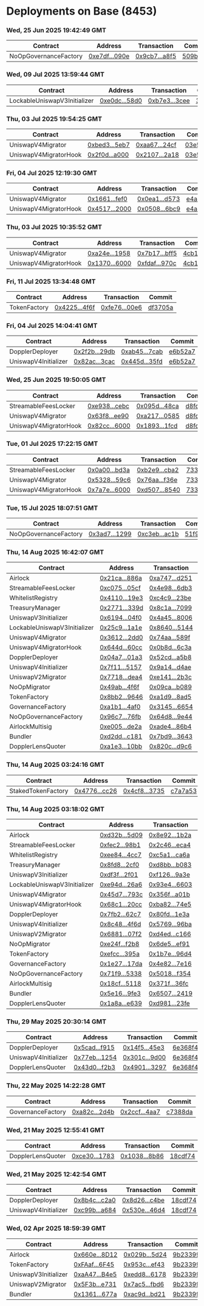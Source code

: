 # Deployments on Base (8453)
### Wed, 25 Jun 2025 19:42:49 GMT
| Contract | Address | Transaction | Commit |
|---|---|---|---|
| NoOpGovernanceFactory | [0xe7df...090e](https://basescan.org/address/0xe7dfbd5b0a2c3b4464653a9becdc489229ef090e) | [0x9cb7...a8f5](https://basescan.org/tx/0x9cb74f0eecbe92fb1f45aa1fcba39d95f3e9416dfcb778da10b4238cb88ea8f5) | [509b88a](https://github.com/whetstoneresearch/doppler/commit/509b88a) | 
### Wed, 09 Jul 2025 13:59:44 GMT
| Contract | Address | Transaction | Commit |
|---|---|---|---|
| LockableUniswapV3Initializer | [0xe0dc...58d0](https://basescan.org/address/0xe0dc4012ac9c868f09c6e4b20d66ed46d6f258d0) | [0xb7e3...3cee](https://basescan.org/tx/0xb7e38496562c905cf6937a2678ac435f29d4078c53210a2cc8c633c2dbbf3cee) | [3d77e8f](https://github.com/whetstoneresearch/doppler/commit/3d77e8f) | 
### Thu, 03 Jul 2025 19:54:25 GMT
| Contract | Address | Transaction | Commit |
|---|---|---|---|
| UniswapV4Migrator | [0xbed3...5eb7](https://basescan.org/address/0xbed386a1fc62b6598c9b8d2bf634471b6fe75eb7) | [0xaa67...24cf](https://basescan.org/tx/0xaa67db01603de2d40aa70bcf5086d00024a6b3f2b2fdbe1d84564124da4524cf) | [03e53eb](https://github.com/whetstoneresearch/doppler/commit/03e53eb) | 
| UniswapV4MigratorHook | [0x2f0d...a000](https://basescan.org/address/0x2f0dd492d7fcc99a8d56c9fdc3eb915d63b9a000) | [0x2107...2a18](https://basescan.org/tx/0x210708be0fc685684acb8a201704075398e3cad3c811232c1e1cd24e72742a18) | [03e53eb](https://github.com/whetstoneresearch/doppler/commit/03e53eb) | 
### Fri, 04 Jul 2025 12:19:30 GMT
| Contract | Address | Transaction | Commit |
|---|---|---|---|
| UniswapV4Migrator | [0x1661...fef0](https://basescan.org/address/0x166109c4ee7fe69164631caa937daa5f5cebfef0) | [0x0ea1...d573](https://basescan.org/tx/0x0ea16f707797fc64b6e4f00a09e811a8ad48480cb80ac95dae78e7ddaa75d573) | [e4aaf9b](https://github.com/whetstoneresearch/doppler/commit/e4aaf9b) | 
| UniswapV4MigratorHook | [0x4517...2000](https://basescan.org/address/0x45178a8d6d368d612b7552b217802b7f97262000) | [0x0508...6bc9](https://basescan.org/tx/0x0508633783972b9974e8d4478f5325dc88916bf1f67dd74acf616d2d23176bc9) | [e4aaf9b](https://github.com/whetstoneresearch/doppler/commit/e4aaf9b) | 
### Thu, 03 Jul 2025 10:35:52 GMT
| Contract | Address | Transaction | Commit |
|---|---|---|---|
| UniswapV4Migrator | [0xa24e...1958](https://basescan.org/address/0xa24e35a5d71d02a59b41e7c93567626302da1958) | [0x7b17...bff5](https://basescan.org/tx/0x7b176cc9f28f92131d112d1d3e6429f5e89d5e05d6f35dab1f107d85b11cbff5) | [4cb1805](https://github.com/whetstoneresearch/doppler/commit/4cb1805) | 
| UniswapV4MigratorHook | [0x1370...6000](https://basescan.org/address/0x1370ad7fda3b054eca3532a066b968433e736000) | [0xfdaf...970c](https://basescan.org/tx/0xfdaf6dc94737405abf67c1f8000771824badbc5242cb9894073333c8c93f970c) | [4cb1805](https://github.com/whetstoneresearch/doppler/commit/4cb1805) | 
### Fri, 11 Jul 2025 13:34:48 GMT
| Contract | Address | Transaction | Commit |
|---|---|---|---|
| TokenFactory | [0x4225...4f6f](https://basescan.org/address/0x4225c632b62622bd7b0a3ec9745c0a866ff94f6f) | [0xfe76...00e6](https://basescan.org/tx/0xfe76c956c0318008fbeff9aebe9a7440fffb9dc071db7802d435b4e22ca100e6) | [df3705a](https://github.com/whetstoneresearch/doppler/commit/df3705a) | 
### Fri, 04 Jul 2025 14:04:41 GMT
| Contract | Address | Transaction | Commit |
|---|---|---|---|
| DopplerDeployer | [0x2f2b...29db](https://basescan.org/address/0x2f2bacd46d3f5c9ee052ab392b73711db89129db) | [0xab45...7cab](https://basescan.org/tx/0xab454dac1bdbc41534ad82891d7e99622664249161956a05d283eed004a07cab) | [e6b52a7](https://github.com/whetstoneresearch/doppler/commit/e6b52a7) | 
| UniswapV4Initializer | [0x82ac...3cac](https://basescan.org/address/0x82ac010c67f70bacf7655cd8948a4ad92a173cac) | [0x445d...35fd](https://basescan.org/tx/0x445da5e03f54acecd1a77e8d0d642620fb324ae39c97cb0b762f0c3d4c4b35fd) | [e6b52a7](https://github.com/whetstoneresearch/doppler/commit/e6b52a7) | 
### Wed, 25 Jun 2025 19:50:05 GMT
| Contract | Address | Transaction | Commit |
|---|---|---|---|
| StreamableFeesLocker | [0xe938...cebc](https://basescan.org/address/0xe93882f395b0b24180855c68ab19b2d78573cebc) | [0x095d...48ca](https://basescan.org/tx/0x095d3885dcab799b7fb8ef64656b7863dc1da7cea6a0311a5efb24d72b3e48ca) | [d8fd426](https://github.com/whetstoneresearch/doppler/commit/d8fd426) | 
| UniswapV4Migrator | [0x63f8...ee90](https://basescan.org/address/0x63f8c8f9befaab2facd7ece0b0242f78b920ee90) | [0xa217...0585](https://basescan.org/tx/0xa217fab1437af0f625ad439f835a4760847611bf75495d75296c0a1190cc0585) | [d8fd426](https://github.com/whetstoneresearch/doppler/commit/d8fd426) | 
| UniswapV4MigratorHook | [0x82cc...6000](https://basescan.org/address/0x82cc0daaea3c9ee022bc61dbc7bf6db6460b6000) | [0x1893...1fcd](https://basescan.org/tx/0x18932474fbc4b3f0a977eff5ef986c09a4632bc3c8db9f5d07cbd9d075e91fcd) | [d8fd426](https://github.com/whetstoneresearch/doppler/commit/d8fd426) | 
### Tue, 01 Jul 2025 17:22:15 GMT
| Contract | Address | Transaction | Commit |
|---|---|---|---|
| StreamableFeesLocker | [0x0a00...bd3a](https://basescan.org/address/0x0a00775d71a42cd33d62780003035e7f5b47bd3a) | [0xb2e9...cba2](https://basescan.org/tx/0xb2e9602eb2971ec2a8e071ec8d8c558f659da8fa9341e368eb6550f36f13cba2) | [73335af](https://github.com/whetstoneresearch/doppler/commit/73335af) | 
| UniswapV4Migrator | [0x5328...59c6](https://basescan.org/address/0x5328a67747c9db61457eb1a23be16bd73d1659c6) | [0x76aa...f36e](https://basescan.org/tx/0x76aa2866bee5b4eebab601d4756128124091e4b4de5b7e95821f3927f301f36e) | [73335af](https://github.com/whetstoneresearch/doppler/commit/73335af) | 
| UniswapV4MigratorHook | [0x7a7e...6000](https://basescan.org/address/0x7a7e77e2411752f0d2ea227467f8c3e5acdf6000) | [0xd507...8540](https://basescan.org/tx/0xd50709a830abf1eb0359d6fb5fa3c35cdc817794061c6a3f9b9143aadcf68540) | [73335af](https://github.com/whetstoneresearch/doppler/commit/73335af) | 
### Tue, 15 Jul 2025 18:07:51 GMT
| Contract | Address | Transaction | Commit |
|---|---|---|---|
| NoOpGovernanceFactory | [0x3ad7...1299](https://basescan.org/address/0x3ad727ee0fbbb8ee0920933fdb96f23fd56f1299) | [0xc3eb...ac1b](https://basescan.org/tx/0xc3eb0fb9d5ab83a4b4373178cf8a2af75e6919317bfc74859236adfb3cdaac1b) | [51f9aec](https://github.com/whetstoneresearch/doppler/commit/51f9aec) | 
### Thu, 14 Aug 2025 16:42:07 GMT
| Contract | Address | Transaction | Commit |
|---|---|---|---|
| Airlock | [0x21ca...886a](https://basescan.org/address/0x21ca716cb0d7302d7cd9556434aca2f58d5c886a) | [0xa747...d251](https://basescan.org/tx/0xa74756953498152272f135f2b2282a99d0e1300590833580c0f122bc97e9d251) | [b27dfde](https://github.com/whetstoneresearch/doppler/commit/b27dfde) | 
| StreamableFeesLocker | [0xc075...05cf](https://basescan.org/address/0xc075b510183d10da4534aef646cc264eb44105cf) | [0x4e98...6db3](https://basescan.org/tx/0x4e9804b396f70a072ef043cd3579536188d1252f59fd75f48a80f581ee4b6db3) | [b27dfde](https://github.com/whetstoneresearch/doppler/commit/b27dfde) | 
| WhitelistRegistry | [0x4110...19e3](https://basescan.org/address/0x4110d2e7a71520aba0f0a88fa8ae243fab2e19e3) | [0xc4c9...23be](https://basescan.org/tx/0xc4c9299e95fb08dc647bf8df6587bcedb15d0577482e0e59bd21e1928f1723be) | [b27dfde](https://github.com/whetstoneresearch/doppler/commit/b27dfde) | 
| TreasuryManager | [0x2771...339d](https://basescan.org/address/0x2771b29a23350b19f5536c6b88214a78ad16339d) | [0x8c1a...7099](https://basescan.org/tx/0x8c1ae7a367d7b8d1400eacaf837062a32ac89686901ff7e709931bf439cd7099) | [b27dfde](https://github.com/whetstoneresearch/doppler/commit/b27dfde) | 
| UniswapV3Initializer | [0x6194...04f0](https://basescan.org/address/0x61941eb6c904595bb9025d424c3a012b0c8504f0) | [0x4a45...8006](https://basescan.org/tx/0x4a4559b2e61b567ddf6e8a9454ac63553c61601aa3554fd17bf16de11b4b8006) | [b27dfde](https://github.com/whetstoneresearch/doppler/commit/b27dfde) | 
| LockableUniswapV3Initializer | [0x25c9...1a1e](https://basescan.org/address/0x25c97dc8efcca2dde8ac82e182d514d624ef1a1e) | [0x8640...5144](https://basescan.org/tx/0x86404d686cdea243ee84960f7417c59113a4e3699bb0576b111510b75dfe5144) | [b27dfde](https://github.com/whetstoneresearch/doppler/commit/b27dfde) | 
| UniswapV4Migrator | [0x3612...2dd0](https://basescan.org/address/0x3612796645be855527dce9f95c91fc28e8872dd0) | [0x74aa...589f](https://basescan.org/tx/0x74aabd42de0dc4d5eb75bcaf4189a15cc2345d290f79469251af60e86b7e589f) | [b27dfde](https://github.com/whetstoneresearch/doppler/commit/b27dfde) | 
| UniswapV4MigratorHook | [0x644d...60cc](https://basescan.org/address/0x644dd2db1eecb95da00600e2712d247c554860cc) | [0x0b8d...6c3a](https://basescan.org/tx/0x0b8dadaa9bb8118c0daf880d5bb404720cf9d78b32ae0de2911e3631906e6c3a) | [b27dfde](https://github.com/whetstoneresearch/doppler/commit/b27dfde) | 
| DopplerDeployer | [0x04a7...01a3](https://basescan.org/address/0x04a724fc75a30aa2c32602a45c3500f2bbaa01a3) | [0x52cd...a5b8](https://basescan.org/tx/0x52cddfde0cce7517f7403f3ce9bf5d717e9a9de4732f0df5db1bf85d94eea5b8) | [b27dfde](https://github.com/whetstoneresearch/doppler/commit/b27dfde) | 
| UniswapV4Initializer | [0x7f11...5157](https://basescan.org/address/0x7f11353f63531d6c583aab466ffc695a62aa5157) | [0x9a14...d4ae](https://basescan.org/tx/0x9a14574f8b843944775fa6b7bb35317c1310a09ffa9821f182f7cd1e2c5ed4ae) | [b27dfde](https://github.com/whetstoneresearch/doppler/commit/b27dfde) | 
| UniswapV2Migrator | [0x7718...dea4](https://basescan.org/address/0x77186fa488b7ea7e744faa35407b8dac9f3cdea4) | [0xe141...2b3c](https://basescan.org/tx/0xe14171001f7a9a77241458b1632f85291d8d331d5efcb9804b4173d52cfa2b3c) | [b27dfde](https://github.com/whetstoneresearch/doppler/commit/b27dfde) | 
| NoOpMigrator | [0x49ab...4f6f](https://basescan.org/address/0x49ab3cb54a156816ec5d46e4aaf3c894be1f4f6f) | [0x09ca...b089](https://basescan.org/tx/0x09ca7ccd2839d9d54f1d8a4152d563d9fd14014c09866969642fd44d369cb089) | [b27dfde](https://github.com/whetstoneresearch/doppler/commit/b27dfde) | 
| TokenFactory | [0x8bb2...9646](https://basescan.org/address/0x8bb2be48a5b22246313d448267b5eb701e389646) | [0xa1d9...8ad5](https://basescan.org/tx/0xa1d97414919a715cd3a838b5dfc62f0797faefe3d5fc4eedbdc97e3871688ad5) | [b27dfde](https://github.com/whetstoneresearch/doppler/commit/b27dfde) | 
| GovernanceFactory | [0xa1b1...4af0](https://basescan.org/address/0xa1b161d912b49ebae29b68653932bd68fa8a4af0) | [0x3145...6654](https://basescan.org/tx/0x314510600bb04d87fc2481143165c5c558ae752fcaef38e2207f6a44bbac6654) | [b27dfde](https://github.com/whetstoneresearch/doppler/commit/b27dfde) | 
| NoOpGovernanceFactory | [0x96c7...76fb](https://basescan.org/address/0x96c7aa5d4391b1857b97922e594cb87642be76fb) | [0x64d8...9e44](https://basescan.org/tx/0x64d85903df82eead2e23ff7c1f880e156b6c430d9e3b79dcc448374071279e44) | [b27dfde](https://github.com/whetstoneresearch/doppler/commit/b27dfde) | 
| AirlockMultisig | [0xe005...de2a](https://basescan.org/address/0xe00562373863bd74728b57ec07a18d2ec35dde2a) | [0xade4...86b4](https://basescan.org/tx/0xade4362cfed2e8967eb215faed2e1977c74e71e53950db5d33616189798886b4) | [b27dfde](https://github.com/whetstoneresearch/doppler/commit/b27dfde) | 
| Bundler | [0xd2dd...c181](https://basescan.org/address/0xd2dd186c287d8cdb754a266bd55e3cd299ffc181) | [0x7bd9...3643](https://basescan.org/tx/0x7bd9bc989774ca77915fdc000b670cd1b760b0b1d05070feef1e88bbbdef3643) | [b27dfde](https://github.com/whetstoneresearch/doppler/commit/b27dfde) | 
| DopplerLensQuoter | [0xa1e3...10bb](https://basescan.org/address/0xa1e317d0a8f34ee955bcbbadb5305cee6c0310bb) | [0x820c...d9c6](https://basescan.org/tx/0x820c4bde3c2ed1339c88326fe5129f8d52df3335a2698301881ae5480ab2d9c6) | [b27dfde](https://github.com/whetstoneresearch/doppler/commit/b27dfde) | 
### Thu, 14 Aug 2025 03:24:16 GMT
| Contract | Address | Transaction | Commit |
|---|---|---|---|
| StakedTokenFactory | [0x4776...cc26](https://basescan.org/address/0x4776d20a0b92f916f22bbe47c417bbb8b541cc26) | [0x4cf8...3735](https://basescan.org/tx/0x4cf829ed4278a84ee944148a1dcfa72e3dad9edbe32111c5a7ce3d1124053735) | [c7a7a53](https://github.com/whetstoneresearch/doppler/commit/c7a7a53) | 
### Thu, 14 Aug 2025 03:18:02 GMT
| Contract | Address | Transaction | Commit |
|---|---|---|---|
| Airlock | [0xd32b...5d09](https://basescan.org/address/0xd32b1d38c29544c49544af6f41a3224a6b175d09) | [0x8e92...1b2a](https://basescan.org/tx/0x8e925e0279dcd019e8b4ccb466672cf726edd1927e8061d71f1407410f7a1b2a) | [c7a7a53](https://github.com/whetstoneresearch/doppler/commit/c7a7a53) | 
| StreamableFeesLocker | [0xfec2...98b1](https://basescan.org/address/0xfec24a14e44add18854f6aacaa37af43366e98b1) | [0x2c46...eca4](https://basescan.org/tx/0x2c46ad44ea0dd32e92bd43543acd8cacef8e26aff6615cffef71a9cf1c69eca4) | [c7a7a53](https://github.com/whetstoneresearch/doppler/commit/c7a7a53) | 
| WhitelistRegistry | [0xee84...4cc7](https://basescan.org/address/0xee84f192263448a7128cb98ea0d9ad89a8644cc7) | [0xc5a1...ca6a](https://basescan.org/tx/0xc5a149dcadb374f4391d5847f2b157d0257536dd1c6247e8e1cb7b6a93c3ca6a) | [c7a7a53](https://github.com/whetstoneresearch/doppler/commit/c7a7a53) | 
| TreasuryManager | [0x8fd8...2cf0](https://basescan.org/address/0x8fd8b622276f3b4115323bae5885df48be742cf0) | [0xd8bb...b083](https://basescan.org/tx/0xd8bb7d10639db478d6e8188b01f8fe2f9f672292a53baac3387e7dce7dd4b083) | [c7a7a53](https://github.com/whetstoneresearch/doppler/commit/c7a7a53) | 
| UniswapV3Initializer | [0xdf3f...2f01](https://basescan.org/address/0xdf3f8911b4cbcc0d7f629fe455a88c2f0dab2f01) | [0xf126...9a3e](https://basescan.org/tx/0xf12676bdadeb2aadbf454ac404520ca8c6b2488dcc4e186bac4b5cf9123a9a3e) | [c7a7a53](https://github.com/whetstoneresearch/doppler/commit/c7a7a53) | 
| LockableUniswapV3Initializer | [0xe94d...26a6](https://basescan.org/address/0xe94d85429bbf02adc34ec0fb8a686eebea7226a6) | [0x93e4...6603](https://basescan.org/tx/0x93e4a26b7dec86cf884fdcaf15e7312a6c47d8f14eb74e95279ae989431f6603) | [c7a7a53](https://github.com/whetstoneresearch/doppler/commit/c7a7a53) | 
| UniswapV4Migrator | [0x45d7...793c](https://basescan.org/address/0x45d7fa28f98894fe2244d9dc46abaef00802793c) | [0x356f...a01b](https://basescan.org/tx/0x356ffe7fa8509a75ecb0971f2c405bd7c814673527fc8f33687f2f9888dba01b) | [c7a7a53](https://github.com/whetstoneresearch/doppler/commit/c7a7a53) | 
| UniswapV4MigratorHook | [0x68c1...20cc](https://basescan.org/address/0x68c1024e6f1f8a096bec37d21bae8a403ffb20cc) | [0xba82...74e5](https://basescan.org/tx/0xba82309073ad5c2ade39fa3c046b15ce89b09c20b247f551a91bd8fec4a974e5) | [c7a7a53](https://github.com/whetstoneresearch/doppler/commit/c7a7a53) | 
| DopplerDeployer | [0x7fb2...62c7](https://basescan.org/address/0x7fb29ee312ed5e16207f8aa7f4864290c98f62c7) | [0x80fd...1e3a](https://basescan.org/tx/0x80fda50348426f3c5795d0127a2867a8f20cd3e9f78cc39653bf1ab592bf1e3a) | [c7a7a53](https://github.com/whetstoneresearch/doppler/commit/c7a7a53) | 
| UniswapV4Initializer | [0x8c48...4f6d](https://basescan.org/address/0x8c4895f4dd63ebb4e29cb94cc890520d6a334f6d) | [0x5769...96ba](https://basescan.org/tx/0x5769848f242dd6cc72c857959702f260cfc8fe8a65fe140a9933286ca88c96ba) | [c7a7a53](https://github.com/whetstoneresearch/doppler/commit/c7a7a53) | 
| UniswapV2Migrator | [0x6881...07f2](https://basescan.org/address/0x6881118acc8b3cc55b7326d23f887b1f819807f2) | [0xd4ed...c166](https://basescan.org/tx/0xd4ed8dad520edbe5b8765c76e96af6f498de09047f3174867b1e5c20e637c166) | [c7a7a53](https://github.com/whetstoneresearch/doppler/commit/c7a7a53) | 
| NoOpMigrator | [0xe24f...f2b8](https://basescan.org/address/0xe24f3431f3510d4d901adbc20ca4ef587985f2b8) | [0x6de5...ef91](https://basescan.org/tx/0x6de5714ccb83fdb40b01ae8f39a1323dbc0dc93ffcf413ec914392ba2b85ef91) | [c7a7a53](https://github.com/whetstoneresearch/doppler/commit/c7a7a53) | 
| TokenFactory | [0xefcc...395a](https://basescan.org/address/0xefcc2c3347f83e5c271693e98d3f1c1ab6e4395a) | [0x1b7e...96d4](https://basescan.org/tx/0x1b7e65e6780495984ea4f24bcfbf8a7629370ce6289ba27a537d65fc809f96d4) | [c7a7a53](https://github.com/whetstoneresearch/doppler/commit/c7a7a53) | 
| GovernanceFactory | [0x1e27...17da](https://basescan.org/address/0x1e27a6ce72e323141fbfdc0cec9a1ed16e3f17da) | [0x4e82...7e16](https://basescan.org/tx/0x4e82c1be443f47660ab67d2d4bda2dfab4594f5b0ed0902429b83a6dde1e7e16) | [c7a7a53](https://github.com/whetstoneresearch/doppler/commit/c7a7a53) | 
| NoOpGovernanceFactory | [0x71f9...5338](https://basescan.org/address/0x71f958c9f6f3cf278efbb1360bf87d6126045338) | [0x5018...f354](https://basescan.org/tx/0x50187fba53bd03f0189c48747c0eeb28dd4b0a1338099cde7a1e8ba0e900f354) | [c7a7a53](https://github.com/whetstoneresearch/doppler/commit/c7a7a53) | 
| AirlockMultisig | [0x18cf...5118](https://basescan.org/address/0x18cff14832b7cde326bb820932cfaac388955118) | [0x371f...36fc](https://basescan.org/tx/0x371f85b676e8f1036b02426904b3e01b0e6557e359ad306afbc13b14d42c36fc) | [c7a7a53](https://github.com/whetstoneresearch/doppler/commit/c7a7a53) | 
| Bundler | [0x5e16...9fe3](https://basescan.org/address/0x5e161f1705ae166e0e75b71541187c1806769fe3) | [0x6507...2419](https://basescan.org/tx/0x6507f828f7939c99ccdc82040dc7cd8892f9e8fc9ccf74521995650a99b62419) | [c7a7a53](https://github.com/whetstoneresearch/doppler/commit/c7a7a53) | 
| DopplerLensQuoter | [0x1a8a...e639](https://basescan.org/address/0x1a8a37a31aa1d2eb6afda43b363b39b84326e639) | [0xd981...23fe](https://basescan.org/tx/0xd981351e4cb8e67589e15162e2c78e77d08e3bfae788f2d5cf7df7d827c523fe) | [c7a7a53](https://github.com/whetstoneresearch/doppler/commit/c7a7a53) | 
### Thu, 29 May 2025 20:30:14 GMT
| Contract | Address | Transaction | Commit |
|---|---|---|---|
| DopplerDeployer | [0x5cad...f915](https://basescan.org/address/0x5cadb034267751a364ddd4d321c99e07a307f915) | [0x14f5...45e3](https://basescan.org/tx/0x14f502bdc4fb21c751e1961d18e2ec588dc733d35f06861eaeb581cae6cc45e3) | [6e368f4](https://github.com/whetstoneresearch/doppler/commit/6e368f4) | 
| UniswapV4Initializer | [0x77eb...1254](https://basescan.org/address/0x77ebfbae15ad200758e9e2e61597c0b07d731254) | [0x301c...9d00](https://basescan.org/tx/0x301cfeddd1c9e4f83b24c235fe42ff1c0a100d350ba4e142dd8291fb50379d00) | [6e368f4](https://github.com/whetstoneresearch/doppler/commit/6e368f4) | 
| DopplerLensQuoter | [0x43d0...f2b3](https://basescan.org/address/0x43d0d97ec9241a8f05a264f94b82a1d2e600f2b3) | [0x4901...3297](https://basescan.org/tx/0x49017fe92ee9c62f3b812c949a812dcd3f44fc26fd75a5d955beae7c9baa3297) | [6e368f4](https://github.com/whetstoneresearch/doppler/commit/6e368f4) | 
### Thu, 22 May 2025 14:22:28 GMT
| Contract | Address | Transaction | Commit |
|---|---|---|---|
| GovernanceFactory | [0xa82c...2d4b](https://basescan.org/address/0xa82c66b6ddeb92089015c3565e05b5c9750b2d4b) | [0x2ccf...4aa7](https://basescan.org/tx/0x2ccf65a48cf57faac39f96950367775d3e36f110b21f4421e6b5667333094aa7) | [c7388da](https://github.com/whetstoneresearch/doppler/commit/c7388da) | 
### Wed, 21 May 2025 12:55:41 GMT
| Contract | Address | Transaction | Commit |
|---|---|---|---|
| DopplerLensQuoter | [0xce30...1783](https://basescan.org/address/0xce3099b2f07029b086e5e92a1573c5f5a3071783) | [0x1038...8b86](https://basescan.org/tx/0x1038d87c884494ff555a1c0dd65daffd47affa4e42256425b37408658eac8b86) | [18cdf74](https://github.com/whetstoneresearch/doppler/commit/18cdf74) | 
### Wed, 21 May 2025 12:42:54 GMT
| Contract | Address | Transaction | Commit |
|---|---|---|---|
| DopplerDeployer | [0x8b4c...c2a0](https://basescan.org/address/0x8b4c7db9121fc885689c0a50d5a1429f15aec2a0) | [0x8d26...c4be](https://basescan.org/tx/0x8d26a1e36a9dcfd8066723048593dda932a8e4b4c9381b1f62638b6e8da5c4be) | [18cdf74](https://github.com/whetstoneresearch/doppler/commit/18cdf74) | 
| UniswapV4Initializer | [0xc99b...a684](https://basescan.org/address/0xc99b485499f78995c6f1640dbb1413c57f8ba684) | [0x530e...46d4](https://basescan.org/tx/0x530e08f271f34eea131204dd7677469d4d854d185f113c1571880f8251de46d4) | [18cdf74](https://github.com/whetstoneresearch/doppler/commit/18cdf74) | 
### Wed, 02 Apr 2025 18:59:39 GMT
| Contract | Address | Transaction | Commit |
|---|---|---|---|
| Airlock | [0x660e...8D12](https://basescan.org/address/0x660eAaEdEBc968f8f3694354FA8EC0b4c5Ba8D12) | [0x029b...5d24](https://basescan.org/tx/0x029b03e1549bf6a8e115b9d961c62a75ba4869a912c0f13bdaa2da7d1f0a5d24) | [9b23399](https://github.com/whetstoneresearch/doppler/commit/9b23399) | 
| TokenFactory | [0xFAaf...6F45](https://basescan.org/address/0xFAafdE6a5b658684cC5eb0C5c2c755B00A246F45) | [0x953c...ef43](https://basescan.org/tx/0x953ce1d03c960f0440bc73d1779260438c43ae500219aeb4045da3ca9b3eef43) | [9b23399](https://github.com/whetstoneresearch/doppler/commit/9b23399) | 
| UniswapV3Initializer | [0xaA47...B4e5](https://basescan.org/address/0xaA47D2977d622DBdFD33eeF6a8276727c52EB4e5) | [0xedd8...6178](https://basescan.org/tx/0xedd8814aa44488f429e5df618335cf0281001b4b545b9d2be292fd43bb876178) | [9b23399](https://github.com/whetstoneresearch/doppler/commit/9b23399) | 
| UniswapV2Migrator | [0x5F3b...e731](https://basescan.org/address/0x5F3bA43D44375286296Cb85F1EA2EBfa25dde731) | [0x7ac5...fbd6](https://basescan.org/tx/0x7ac54a46394134807ec1f687fe2f7ca21994fbd9eb8684189adf58b001dcfbd6) | [9b23399](https://github.com/whetstoneresearch/doppler/commit/9b23399) | 
| Bundler | [0x1361...677a](https://basescan.org/address/0x136191B46478cAB023cbC01a36160C4Aad81677a) | [0xac9d...bd21](https://basescan.org/tx/0xac9d54a5beabc34315e5c0969d6e13809460b9e1fcaaef1946c6f4d0ce6abd21) | [9b23399](https://github.com/whetstoneresearch/doppler/commit/9b23399) | 
